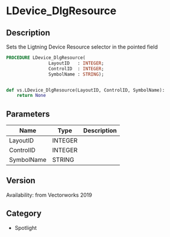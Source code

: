 # LDevice_DlgResource

## Description
Sets the Ligtning Device Resource selector in the pointed field

```pascal
PROCEDURE LDevice_DlgResource(
				LayoutID   : INTEGER;
				ControlID  : INTEGER;
				SymbolName : STRING);
```

```python

def vs.LDevice_DlgResource(LayoutID, ControlID, SymbolName):
    return None
```

## Parameters
|Name|Type|Description|
|---|---|---|
|LayoutID|INTEGER||
|ControlID|INTEGER||
|SymbolName|STRING||

## Version
Availability: from Vectorworks 2019
## Category
* Spotlight

